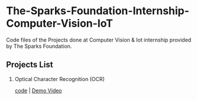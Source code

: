 # The-Sparks-Foundation-Internship-Computer-Vision-IoT
Code files of the Projects done at Computer Vision & Iot internship provided by The Sparks Foundation.

<h2> Projects List </h2>
<ol>
  <li> Optical Character Recognition (OCR) </li>
  <p><a href="https://github.com/MohamedMohy10/The-Sparks-Foundation-Internship-Computer-Vision-IoT/blob/master/Task1%20Optical%20Character%20Recognition%20(OCR)/OCR.ipynb">code</a>   | <a href="" rel="nofollow">Demo Video</a></p>
  
  </ol>
